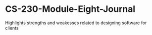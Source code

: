 # CS-230-Module-Eight-Journal
Highlights strengths and weakesses related to designing software for clients
